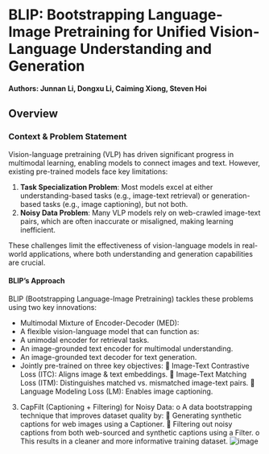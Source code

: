 # BLIP: Bootstrapping Language-Image Pretraining for Unified Vision-Language Understanding and Generation

**Authors: Junnan Li, Dongxu Li, Caiming Xiong, Steven Hoi**

 ## Overview
### Context & Problem Statement

Vision-language pretraining (VLP) has driven significant progress in multimodal learning, enabling models to connect images and text. However, existing pre-trained models face key limitations:
1. **Task Specialization Problem**: Most models excel at either understanding-based tasks (e.g., image-text retrieval) or generation-based tasks (e.g., image captioning), but not both.
2.	**Noisy Data Problem**: Many VLP models rely on web-crawled image-text pairs, which are often inaccurate or misaligned, making learning inefficient.

These challenges limit the effectiveness of vision-language models in real-world applications, where both understanding and generation capabilities are crucial.

#### BLIP’s Approach

BLIP (Bootstrapping Language-Image Pretraining) tackles these problems using two key innovations:
- Multimodal Mixture of Encoder-Decoder (MED):
 - A flexible vision-language model that can function as:
  - A unimodal encoder for retrieval tasks.
  - An image-grounded text encoder for multimodal understanding.
  - An image-grounded text decoder for text generation.
 - Jointly pre-trained on three key objectives: 
	Image-Text Contrastive Loss (ITC): Aligns image & text embeddings.
	Image-Text Matching Loss (ITM): Distinguishes matched vs. mismatched image-text pairs.
	Language Modeling Loss (LM): Enables image captioning.
3.	CapFilt (Captioning + Filtering) for Noisy Data:
o	A data bootstrapping technique that improves dataset quality by: 
	Generating synthetic captions for web images using a Captioner.
	Filtering out noisy captions from both web-sourced and synthetic captions using a Filter.
o	This results in a cleaner and more informative training dataset.
![image](https://github.com/user-attachments/assets/fd8384e8-46b8-41b0-912f-ff5b7aa68e67)


